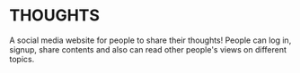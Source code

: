 # THOUGHTS
A social media website for people to share their thoughts! People can log in, signup, share contents and also can read other people's views on different topics.
